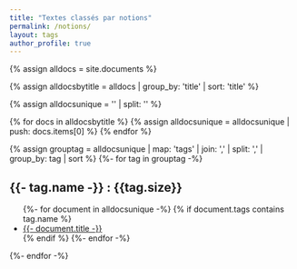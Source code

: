 ```yaml
---
title: "Textes classés par notions"
permalink: /notions/
layout: tags
author_profile: true
---
```


{% assign alldocs = site.documents %}	

{% assign alldocsbytitle = alldocs | group_by: 'title' | sort: 'title' %}	

{% assign alldocsunique = '' | split: '' %}

{% for docs in alldocsbytitle %}
    {% assign alldocsunique = alldocsunique | push: docs.items[0] %}
{% endfor %}

{% assign grouptag =  alldocsunique | map: 'tags' | join: ','  | split: ','  | group_by: tag | sort %}
{%- for tag in grouptag -%}
<h2>{{- tag.name -}} : {{tag.size}}</h2>
<ul>
	{%- for document in alldocsunique -%}
    	{% if document.tags contains tag.name %}
        	 <li><a href="https://eyssette.github.io/dossiers{{- document.url -}}">{{- document.title -}}</a></li>
		 {% endif %}
    {%- endfor -%}
</ul>
{%- endfor -%}
